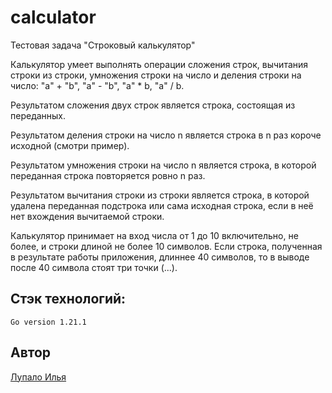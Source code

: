# calculator
Тестовая задача "Строковый калькулятор"

Калькулятор умеет выполнять операции сложения строк, вычитания строки из строки, умножения строки на число и деления строки на число: "a" + "b", "a" - "b",
"a" * b, "a" / b.

Результатом сложения двух строк является строка, состоящая из переданных.

Результатом деления строки на число n является строка в n раз короче исходной (смотри пример).

Результатом умножения строки на число n является строка, в которой переданная строка повторяется ровно n раз.

Результатом вычитания строки из строки является строка, в которой удалена переданная подстрока или сама исходная строка, если в неё нет вхождения вычитаемой строки.

Калькулятор принимает на вход числа от 1 до 10 включительно, не более, и строки длиной не более 10 символов. Если строка, полученная в результате работы приложения, длиннее 40 символов, то в выводе после 40 символа стоят три точки (...).

## Стэк технологий:
```
Go version 1.21.1
```

## Автор
[Лупало Илья](https://github.com/Ilyalupalo)